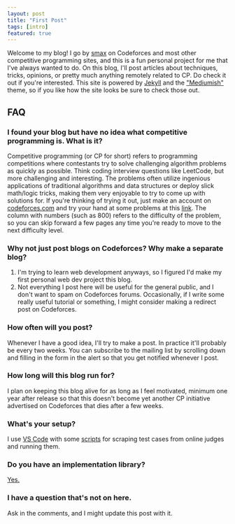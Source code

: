 ```yaml
---
layout: post
title: "First Post"
tags: [intro]
featured: true
---
```


Welcome to my blog! I go by [smax](https://codeforces.com/profile/smax) on Codeforces and most other competitive programming sites, and this is a fun personal project for me that I've always wanted to do. On this blog, I'll post articles about techniques, tricks, opinions, or pretty much anything remotely related to CP. Do check it out if you're interested. This site is powered by <a href="https://jekyllrb.com/">Jekyll</a> and the <a href="https://github.com/wowthemesnet/mediumish-theme-jekyll">"Mediumish"</a> theme, so if you like how the site looks be sure to check those out.

<!-- For starters, here's a link to my first tutorial article on [Burnside's Lemma]({{ site.baseurl }}/burnside/). I typed this up a few months prior to making this website as personal notes for myself, so it's possible that the article may be unclear in certain sections. If you have any tips on making certain sections clearer, feel free to comment below.

If you're instead interested in something more opinionated, you can check out [this article]({{ site.baseurl }}/difficulty/) on what makes a CP problem hard. If you find you like the stuff I post, feel free to sign up for the mailing list by scrolling down and clicking on the alert, so that you get instantly notified whenever I post. -->

## FAQ
### I found your blog but have no idea what competitive programming is. What is it?
Competitive programming (or CP for short) refers to programming competitions where contestants try to solve challenging algorithm problems as quickly as possible. Think coding interview questions like LeetCode, but more challenging and interesting. The problems often utilize ingenious applications of traditional algorithms and data structures or deploy slick math/logic tricks, making them very enjoyable to try to come up with solutions for. If you're thinking of trying it out, just make an account on [codeforces.com](https://codeforces.com) and try your hand at some problems at this [link](https://codeforces.com/problemset?order=BY_RATING_ASC). The column with numbers (such as 800) refers to the difficulty of the problem, so you can skip forward a few pages any time you're ready to move to the next difficulty level.

### Why not just post blogs on Codeforces? Why make a separate blog?
1. I'm trying to learn web development anyways, so I figured I'd make my first personal web dev project this blog.
2. Not everything I post here will be useful for the general public, and I don't want to spam on Codeforces forums. Occasionally, if I write some really useful tutorial or something, I might consider making a redirect post on Codeforces.

### How often will you post?
Whenever I have a good idea, I'll try to make a post. In practice it'll probably be every two weeks. You can subscribe to the mailing list by scrolling down and filling in the form in the alert so that you get notified whenever I post.

### How long will this blog run for?
I plan on keeping this blog alive for as long as I feel motivated, minimum one year after release so that this doesn't become yet another CP initiative advertised on Codeforces that dies after a few weeks.

### What's your setup?
I use [VS Code](https://code.visualstudio.com/) with some [scripts](https://github.com/mzhang2021/cp-library/tree/master/scripts/parse) for scraping test cases from online judges and running them.

### Do you have an implementation library?
[Yes.](https://github.com/mzhang2021/cp-library)

### I have a question that's not on here.
Ask in the comments, and I might update this post with it.